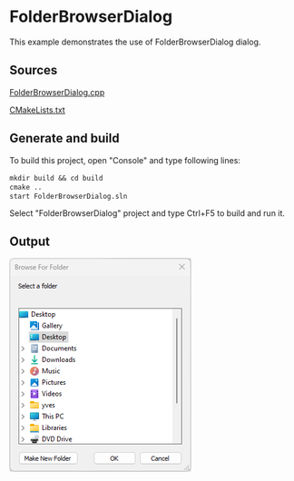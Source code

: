 # FolderBrowserDialog

This example demonstrates the use of FolderBrowserDialog dialog.

## Sources

[FolderBrowserDialog.cpp](FolderBrowserDialog.cpp)

[CMakeLists.txt](CMakeLists.txt)

## Generate and build

To build this project, open "Console" and type following lines:

``` shell
mkdir build && cd build
cmake .. 
start FolderBrowserDialog.sln
```

Select "FolderBrowserDialog" project and type Ctrl+F5 to build and run it.

## Output

![Screenshot](../../../docs/Pictures/FolderBrowserDialog.png)
